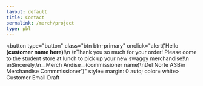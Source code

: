 ```yaml
---
layout: default
title: Contact
permalink: /merch/project
type: pbl
---
```




<button type="button" class="btn btn-primary" onclick="alert('Hello __(customer name here)__!\n \nThank you so much for your order! Please come to the student store at lunch to pick up your new swaggy merchandise!\n \nSincerely,\n__Merch Andise__(commissioner name)\nDel Norte ASB\n Merchandise Commmissioner')" style= margin: 0 auto; color= white>
    Customer Email Draft
  </button>
  